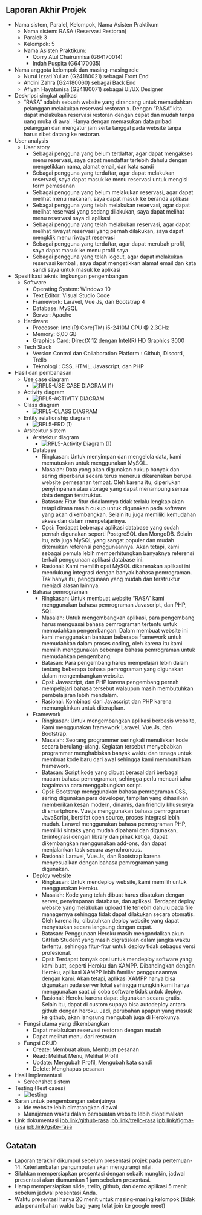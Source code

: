 ## Laporan Akhir Projek
- Nama sistem, Paralel, Kelompok, Nama Asisten Praktikum
  * Nama sistem: RASA (Reservasi Restoran)
  * Paralel: 3
  * Kelompok: 5
  * Nama Asisten Praktikum:
    - Qorry Atul Chairunnisa (G64170014)
    - Indah Puspita (G64170035)
- Nama anggota kelompok dan masing-masing role
  * Nurul Izzati Yulian (G24180021) sebagai Front End
  * Ahdini Zahra (G24180060) sebagai Back End
  * Afiyah Hayatunisa (G24180071) sebagai UI/UX Designer
- Deskripsi singkat aplikasi
  * “RASA” adalah sebuah website yang dirancang untuk memudahkan pelanggan melakukan reservasi restoran x. Dengan “RASA” kita dapat melakukan reservasi restoran dengan cepat dan mudah tanpa uang muka di awal. Hanya dengan memasukan data pribadi pelanggan dan mengatur jam serta tanggal pada website tanpa harus ribet datang ke restoran.
- User analysis 
  * User story
    - Sebagai pengguna yang belum terdaftar, agar dapat mengakses menu reservasi, saya dapat mendaftar terlebih dahulu dengan mengetikkan nama, alamat email, dan kata sandi
    - Sebagai pengguna yang terdaftar, agar dapat melakukan reservasi, saya dapat masuk ke menu reservasi untuk mengisi form pemesanan
    - Sebagai pengguna yang belum melakukan reservasi, agar dapat melihat menu makanan, saya dapat masuk ke beranda aplikasi
    - Sebagai pengguna yang telah melakukan reservasi, agar dapat melihat reservasi yang sedang dilakukan, saya dapat melihat menu reservasi saya di aplikasi
    - Sebagai pengguna yang telah melakukan reservasi, agar dapat melihat riwayat reservasi yang pernah dilakukan, saya dapat mengklik menu riwayat reservasi
    - Sebagai pengguna yang terdaftar, agar dapat merubah profil, saya dapat masuk ke menu profil saya
    - Sebagai pengguna yang telah logout, agar dapat  melakukan reservasi kembali, saya dapat mengetikkan alamat email dan kata sandi saya untuk masuk ke aplikasi
- Spesifikasi teknis lingkungan pengembangan
  * Software
    - Operating System: Windows 10
    - Text Editor: Visual Studio Code
    - Framework: Laravel, Vue Js, dan Bootstrap 4
    - Database: MySQL
    - Server: Apache
  * Hardware
    - Processor: Intel(R) Core(TM) i5-2410M CPU @ 2.3GHz
    - Memory: 6,00 GB
    - Graphics Card: DirectX 12 dengan Intel(R) HD Graphics 3000 
  * Tech Stack
    - Version Control dan Collaboration Platform : Github, Discord, Trello
    - Teknologi : CSS, HTML, Javascript, dan PHP
- Hasil dan pembahasan 
  * Use case diagram
    - ![RPL5-USE CASE DIAGRAM (1)](https://user-images.githubusercontent.com/78952649/121035799-6f5a8a00-c7d8-11eb-86c1-f4d40e3aca48.png)
  * Activity diagram
    - ![RPL5-ACTIVITY DIAGRAM](https://user-images.githubusercontent.com/78952649/121036692-10e1db80-c7d9-11eb-95ae-4231169db56d.png)
  * Class diagram
    - ![RPL5-CLASS DIAGRAM](https://user-images.githubusercontent.com/78952649/121036729-18a18000-c7d9-11eb-899e-3f9097db5c7f.png)
  * Entity relationship diagram
    - ![RPL5-ERD (1)](https://user-images.githubusercontent.com/78952649/121036759-1dfeca80-c7d9-11eb-9fe3-04fb0d7dcf8c.png)
  * Arsitektur sistem 
    - Arsitektur diagram
      * ![RPL5-Activity Diagram (1)](https://user-images.githubusercontent.com/78952649/121536966-b7261f00-ca2d-11eb-80e1-ee8f1c474b73.png)
    - Database
      * Ringkasan: Untuk menyimpan dan mengelola data, kami memutuskan untuk menggunakan MySQL.
      * Masalah: Data yang akan digunakan cukup banyak dan sering diperbarui secara terus menerus dikarenakan berupa website pemesanan tempat. Oleh karena itu, diperlukan penyimpanan atau storage yang dapat menampung semua data dengan terstruktur.
      * Batasan: Fitur-fitur didalamnya tidak terlalu lengkap akan tetapi dirasa masih cukup untuk digunakan pada software yang akan dikembangkan. Selain itu juga memiliki kemudahan akses dan dalam mempelajarinya.
      * Opsi: Terdapat beberapa aplikasi database yang sudah pernah digunakan seperti PostgreSQL dan MongoDB. Selain itu, ada juga MySQL yang sangat populer dan mudah ditemukan referensi penggunaannya. Akan tetapi, kami sebagai pemula lebih memperhitungkan banyaknya referensi terkait penggunaan aplikasi database ini. 
      * Rasional: Kami memilih opsi MySQL dikarenakan aplikasi ini mendukung integrasi dengan banyak bahasa pemrograman. Tak hanya itu, penggunaan yang mudah dan terstruktur menjadi alasan lainnya.
    - Bahasa pemrograman
      * Ringkasan: Untuk membuat website “RASA” kami menggunakan bahasa pemrograman Javascript, dan PHP, SQL.
      * Masalah: Untuk mengembangkan aplikasi, para pengembang harus menguasai bahasa pemrograman tertentu untuk memudahkan pengembangan. Dalam membuat website ini kami menggunakan bantuan beberapa framework untuk memudahkan dalam proses coding, oleh karena itu kami memilih menggunakan beberapa bahasa pemrograman untuk memudahkan pengembang.
      * Batasan: Para pengembang harus mempelajari lebih dalam tentang beberapa bahasa pemrograman yang digunakan dalam mengembangkan website.
      * Opsi: Javascript, dan PHP karena pengembang pernah mempelajari bahasa tersebut walaupun masih membutuhkan pembelajaran lebih mendalam.
      * Rasional: Kombinasi dari Javascript dan PHP karena memungkinkan untuk diterapkan. 
    - Framework
      * Ringkasan: Untuk mengembangkan aplikasi berbasis website, Kami menggunakan framework Laravel, Vue.Js, dan Bootstrap. 
      * Masalah: Seorang programmer seringkali menuliskan kode secara berulang-ulang. Kegiatan tersebut menyebabkan programmer menghabiskan banyak waktu dan tenaga untuk membuat kode baru dari awal sehingga kami membutuhkan framework.
      * Batasan: Script kode yang dibuat berasal dari berbagai macam bahasa pemrograman, sehingga perlu mencari tahu bagaimana cara menggabungkan script.
      * Opsi: Bootstrap menggunakan bahasa pemrograman CSS, sering digunakan para developer, tampilan yang dihasilkan memberikan kesan modern, dinamis, dan friendly khususnya di smartphone. Vue.js menggunakan bahasa pemrograman JavaScript, bersifat open source, proses integrasi lebih mudah. Laravel menggunakan bahasa pemrograman PHP, memiliki sintaks yang mudah dipahami dan digunakan, terintegrasi dengan library dan pihak ketiga, dapat dikembangkan menggunakan add-ons, dan dapat menjalankan task secara asynchronous.
      * Rasional: Laravel, Vue.Js, dan Bootstrap karena menyesuaikan dengan bahasa pemrograman yang digunakan.
     - Deploy website
       * Ringkasan: Untuk mendeploy website, kami memilih untuk menggunakan Heroku.
       * Masalah: Kode yang telah dibuat harus disatukan dengan server, penyimpanan database, dan aplikasi. Terdapat deploy website yang melakukan upload file terlebih dahulu pada file managernya sehingga tidak dapat dilakukan secara otomatis. Oleh karena itu, dibutuhkan deploy website yang dapat menyatukan secara langsung dengan cepat.
       * Batasan: Penggunaan Heroku masih mengandalkan akun GitHub Student yang masih digratiskan dalam jangka waktu tertentu, sehingga fitur-fitur untuk deploy tidak sebagus versi profesional.
       * Opsi: Terdapat banyak opsi untuk mendeploy software yang kami buat, seperti Heroku dan XAMPP. Dibandingkan dengan Heroku, aplikasi XAMPP lebih familiar penggunaannya dengan kami. Akan tetapi, aplikasi XAMPP hanya bisa digunakan pada server lokal sehingga mungkin kami hanya menggunakan saat uji coba software tidak untuk deploy.
       * Rasional: Heroku karena dapat digunakan secara gratis. Selain itu, dapat di custom supaya bisa autodeploy antara github dengan heroku. Jadi, perubahan apapun yang masuk ke github, akan langsung mengubah juga di Herokunya.
  * Fungsi utama yang dikembangkan
    - Dapat melakukan reservasi restoran dengan mudah
    - Dapat melihat menu dari restoran
  * Fungsi CRUD
    - Create: Membuat akun, Membuat pesanan
    - Read: Melihat Menu, Melihat Profil
    - Update: Mengubah Profil, Mengubah kata sandi
    - Delete: Menghapus pesanan
- Hasil implementasi 
  * Screenshot sistem 
- Testing (Test cases)
  * ![testing](https://user-images.githubusercontent.com/78952649/121611002-7c4dd680-ca81-11eb-8b28-8ff44a391a72.jpg)
- Saran untuk pengembangan selanjutnya
  * Ide website lebih dimatangkan diawal
  * Manajemen waktu dalam pembuatan website lebih dioptimalkan
- Link dokumentasi
  [ipb.link/github-rasa](url)
  [ipb.link/trello-rasa](url)
  [ipb.link/figma-rasa](url)
  [ipb.link/gsite-rasa](url)

## Catatan
- Laporan terakhir dikumpul sebelum presentasi projek pada pertemuan-14. Keterlambatan pengumpulan akan mengurangi nilai.
- Silahkan mempersiapkan presentasi dengan sebaik mungkin, jadwal presentasi akan diumumkan 1 jam sebelum presentasi. 
- Harap mempersiapkan slide, trello, github, dan demo aplikasi 5 menit sebelum jadwal presentasi Anda.
- Waktu presentasi hanya 20 menit untuk masing-masing kelompok (tidak ada penambahan waktu bagi yang telat join ke google meet)
